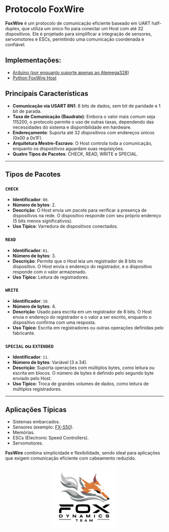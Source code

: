 <!-- # Protocolo FoxWire FoxWire propoe uma solução de comunicação eficiente usando um unico fio. Projetado para dispositivos como sensores, servo motores e ESCs. O protocolo funciona acima do protocolo UART Half-duplex. Na comunicação o Host controla a comunicação, realizando requisições aos dispositivos conectados, que são identificados por endereços de 0 a 31.
-->

# Protocolo FoxWire

**FoxWire** é um protocolo de comunicação eficiente baseado em UART half-duplex, que utiliza um único fio para conectar um Host com até 32 dispositivos. Ele é projetado para simplificar a integração de sensores, servomotores e ESCs, permitindo uma comunicação coordenada e confiável.

## Implementações:
- [Arduino (por enquanto suporte apenas ao Atemega328)](./Arduino)
- [Python FoxWire Host](./PythonLibrary)

## Principais Características
- **Comunicação via USART 8N1**: 8 bits de dados, sem bit de paridade e 1 bit de parada.
- **Taxa de Comunicação (Baudrate)**: Embora o valor mais comum seja 115200, o protocolo permite o uso de outras taxas, dependendo das necessidades do sistema e disponibilidade em hardware.
- **Endereçamento**: Suporta até 32 dispositivos com endereços únicos (0x00 a 0x1F).
- **Arquitetura Mestre-Escravo**: O Host controla toda a comunicação, enquanto os dispositivos aguardam suas requisições.
- **Quatro Tipos de Pacotes**: CHECK, READ, WRITE e SPECIAL.

---

## Tipos de Pacotes

### `CHECK`
- **Identificador**: `00`.
- **Número de bytes**: 2.
- **Descrição**: O Host envia um pacote para verificar a presença de dispositivos na rede. O dispositivo responde com seu próprio endereço (5 bits menos significativos).
- **Uso Típico**: Varredura de dispositivos conectados.

### `READ`
- **Identificador**: `01`.
- **Número de bytes**: 3.
- **Descrição**: Permite que o Host leia um registrador de 8 bits no dispositivo. O Host envia o endereço do registrador, e o dispositivo responde com o valor armazenado.
- **Uso Típico**: Leitura de registradores.

### `WRITE`
- **Identificador**: `10`.
- **Número de bytes**: 4.
- **Descrição**: Usado para escrita em um registrador de 8 bits. O Host envia o endereço do registrador e o valor a ser escrito, enquanto o dispositivo confirma com uma resposta.
- **Uso Típico**: Escrita em registradores ou outras operações definidas pelo fabricante.

### `SPECIAL` ou `EXTENDED`
- **Identificador**: `11`.
- **Número de bytes**: Variável (3 a 34).
- **Descrição**: Suporta operações com múltiplos bytes, como leitura ou escrita em blocos. O número de bytes é definido pelo segundo byte enviado pelo Host.
- **Uso Típico**: Troca de grandes volumes de dados, como leitura de múltiplos registradores.

---

## Aplicações Típicas
- Sistemas embarcados.
- Sensores (exemplo: [FX-S50](https://github.com/luisf18/FXDevices/blob/main/Sensor_FXS50/README.md)).
- Memórias.
- ESCs (Electronic Speed Controllers).
- Servomotores.

**FoxWire** combina simplicidade e flexibilidade, sendo ideal para aplicações que exigem comunicação eficiente com cabeamento reduzido.

<p align="center">
  <img src="docs\LogoFox.png" alt="Logo" width="200px">
</p>
